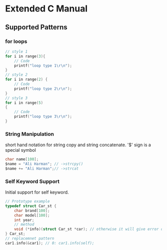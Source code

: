 # Extended C Manual
## Supported Patterns
### for loops

```c
// style 1
for i in range(3){
    // Code
    printf("loop type 1\r\n");
}
// style 2
for i in range(2) {
    // Code
    printf("loop type 2\r\n");
}
// style 3
for i in range(5)
{
    // Code
    printf("loop type 3\r\n");
}
```

### String Manipulation

short hand notation for string copy and string concatenate. '$' sign is a special symbol

```c
char name[100];
$name = "Ali Harman"; // ->strcpy()
$name += "Ali Harman";// ->strcat
```

### Self Keyword Support

Initial support for self keyword.

```c
// Prototype example
typedef struct Car_st {
    char brand[100];
    char model[100];
    int year;
    // method
    void (*info)(struct Car_st *car); // otherwise it will give error of unkown type
} Car_st;
// replacemnet pattern
car1.info(&car1); // 0: car1.info(self);
```

